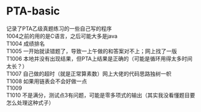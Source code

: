 # PTA-basic
记录了PTA乙级真题练习的一些自己写的程序  
1004之前的用的是C语言，之后可能大多是java  
T1004 成绩排名  
T1005 一开始就读错题了，导致一上午做的和答案对不上；网上找了一版  
T1006 本地并没有出现结果，但PTA上结果是正确的（可能是循环用得太多时间太长？）  
T1007 自己做的超时（就是正常算素数）网上大佬的代码思路独树一帜  
T1008 如果用链表会不会好做一点  
T1009   
T1010 不是满分，测试点3有问题，可能是零多项式的输出（其实我没看懂题目要怎么处理这种式子）  

